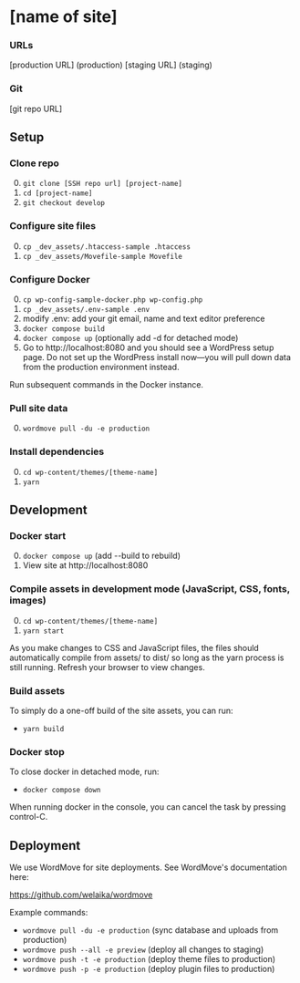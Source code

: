 # [name of site]

### URLs

[production URL] (production)
[staging URL] (staging)

### Git

[git repo URL]

## Setup

### Clone repo

0. `git clone [SSH repo url] [project-name]`
0. `cd [project-name]`
0. `git checkout develop`

### Configure site files

0. `cp _dev_assets/.htaccess-sample .htaccess`
0. `cp _dev_assets/Movefile-sample Movefile`

### Configure Docker

0. `cp wp-config-sample-docker.php wp-config.php`
0. `cp _dev_assets/.env-sample .env`
0. modify .env: add your git email, name and text editor preference
0. `docker compose build`
0. `docker compose up` (optionally add -d for detached mode)
0. Go to http://localhost:8080 and you should see a WordPress setup page. Do not set up the WordPress install now—you will pull down data from the production environment instead.

Run subsequent commands in the Docker instance.

### Pull site data

0. `wordmove pull -du -e production`

### Install dependencies

0. `cd wp-content/themes/[theme-name]`
0. `yarn`

## Development

### Docker start

0. `docker compose up` (add --build to rebuild)
0. View site at http://localhost:8080

### Compile assets in development mode (JavaScript, CSS, fonts, images)

0. `cd wp-content/themes/[theme-name]`
0. `yarn start`

As you make changes to CSS and JavaScript files, the files should automatically compile from assets/ to dist/ so long as the yarn process is still running. Refresh your browser to view changes.

### Build assets

To simply do a one-off build of the site assets, you can run:

* `yarn build`

### Docker stop

To close docker in detached mode, run:

* `docker compose down`

When running docker in the console, you can cancel the task by pressing control-C.

## Deployment

We use WordMove for site deployments. See WordMove's documentation here:

https://github.com/welaika/wordmove

Example commands:

* `wordmove pull -du -e production` (sync database and uploads from production)
* `wordmove push --all -e preview` (deploy all changes to staging)
* `wordmove push -t -e production` (deploy theme files to production)
* `wordmove push -p -e production` (deploy plugin files to production)